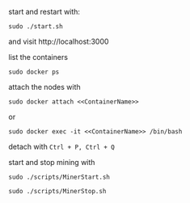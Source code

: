 start and restart with:

`sudo ./start.sh`

and visit http://localhost:3000

list the containers

`sudo docker ps`

attach the nodes with

`sudo docker attach <<ContainerName>>`

or

`sudo docker exec -it <<ContainerName>> /bin/bash`


detach with
`Ctrl + P, Ctrl + Q`



start and stop mining with

`sudo ./scripts/MinerStart.sh`

`sudo ./scripts/MinerStop.sh`



